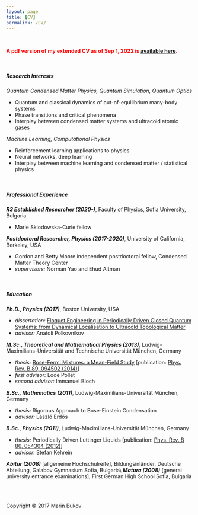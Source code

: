 ```yaml
---
layout: page
title: [CV]
permalink: /CV/
---
```




<br>


<p style="color:red; font-weight: bold;">A pdf version of my extended CV as of Sep 1, 2022 is  <a href="{{ site.baseurl | replace: '//', '/' }}/files/cv_bukov.pdf">available here</a>.</p>

<br>

<!-- 
##### __Current Occupation__

 -->

##### __Research Interests__


*Quantum Condensed Matter Physics, Quantum Simulation, Quantum Optics*
* Quantum and classical dynamics of out-of-equilibrium many-body systems 
* Phase transitions and critical phenomena
* Interplay between condensed matter systems and ultracold atomic gases

*Machine Learning, Computational Physics*
* Reinforcement learning applications to physics
* Neural networks, deep learning
* Interplay between machine learning and condensed matter / statistical physics


<br>

##### __Professional Experience__



__*R3 Established Researcher (2020-)*__, Faculty of Physics, Sofia University, Bulgaria
* Marie Sklodowska-Curie fellow 


__*Postdoctoral Researcher, Physics (2017-2020)*__, University of California, Berkeley, USA
* Gordon and Betty Moore independent postdoctoral fellow, Condensed Matter Theory Center
* *supervisors:* Norman Yao and Ehud Altman


<br>


##### __Education__


__*Ph.D., Physics (2017)*__, Boston University, USA
* *dissertation:* [Floquet Engineering in Periodically Driven Closed Quantum Systems: from Dynamical Localisation to Ultracold Topological Matter](https://open.bu.edu/handle/2144/43881)
* *advisor:* Anatoli Polkovnikov

__*M.Sc., Theoretical and Mathematical Physics (2013)*__, Ludwig-Maximilians-Universität and Technische Universität München, Germany
* *thesis:* [Bose-Fermi Mixtures: a Mean-Field Study](https://epub.ub.uni-muenchen.de/29268/) [publication: [Phys. Rev. B 89, 094502 (2014)](https://arxiv.org/abs/1311.7148)]
* *first advisor:* Lode Pollet
* *second advisor:* Immanuel Bloch

__*B.Sc., Mathematics (2011)*__, Ludwig-Maximilians-Universität München, Germany
* *thesis:* Rigorous Approach to Bose-Einstein Condensation
* *advisor:* László Erdős

__*B.Sc., Physics (2011)*__, Ludwig-Maximilians-Universität München, Germany
* *thesis:* Periodically Driven Luttinger Liquids [publication: [Phys. Rev. B 86, 054304 (2012)](https://arxiv.org/abs/1206.2504)]
* *advisor:* Stefan Kehrein

__*Abitur (2008)*__ [allgemeine Hochschulreife], Bildungsinländer, Deutsche Abteilung, Galabov Gymnasium Sofia, Bulgaria\\
__*Matura (2008)*__ [general university entrance examinations], First German High School Sofia, Bulgaria





<br><br>


Copyright © 2017 Marin Bukov
